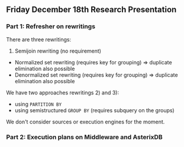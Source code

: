 ## Friday December 18th Research Presentation

### Part 1: Refresher on rewritings

There are three rewritings:

 1. Semijoin rewriting (no requirement)
 - Normalized set rewriting (requires key for grouping) => duplicate elimination also possible
 - Denormalized set rewriting (requires key for grouping) => duplicate elimination also possible

We have two approaches rewritings 2) and 3):
 - using `PARTITION BY`
 - using semistructured `GROUP BY` (requires subquery on the groups)

We don't consider sources or execution engines for the moment.


### Part 2: Execution plans on Middleware and AsterixDB
